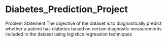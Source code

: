 # Diabetes_Prediction_Project
Problem Statement The objective of the dataset is to diagnostically predict whether a patient has diabetes based on certain diagnostic measurements included in the dataset using logistics regression techniques
